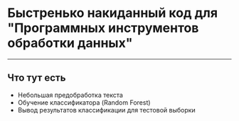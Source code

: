 # Быстренько накиданный код для "Программных инструментов обработки данных"

---
## Что тут есть
- Небольшая предобработка текста
- Обучение классификатора (Random Forest)
- Вывод результатов классификации для тестовой выборки